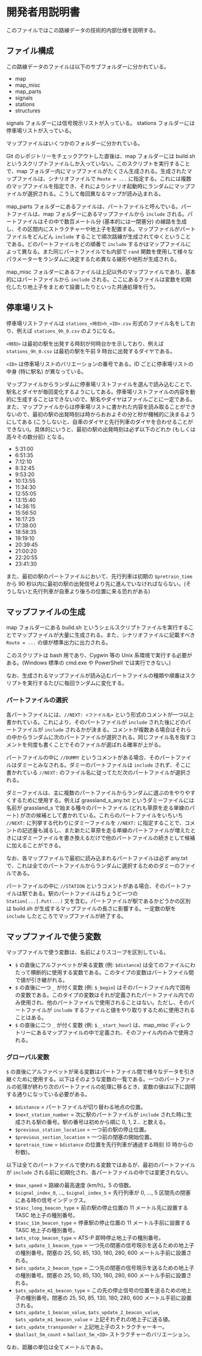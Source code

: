 # 開発者用説明書

このファイルではこの路線データの技術的内部仕様を説明する。

## ファイル構成

この路線データのファイルは以下のサブフォルダーに分かれている。

 - map
 - map_misc
 - map_parts
 - signals
 - stations
 - structures

signals フォルダーには信号現示リストが入っている。
stations フォルダーには停車場リストが入っている。

マップファイルはいくつかのフォルダーに分かれている。

Git のレポジトリーをチェックアウトした直後は、map フォルダーには build.sh というスクリプトファイルしか入っていない。このスクリプトを実行することで、map フォルダー内にマップファイルがたくさん生成される。生成されたマップファイルは、シナリオファイルで `Route = ...` に指定する。これには複数のマップファイルを指定でき、それによりシナリオ起動時にランダムにマップファイルが選択される。こうして毎回異なるマップが読み込まれる。

map_parts フォルダーにあるファイルは、パートファイルと呼んでいる。パートファイルは、map フォルダーにあるマップファイルから `include` される。パートファイルはその中で数百メートル分 (基本的には一閉塞分) の線路を生成し、その区間内にストラクチャーや地上子を配置する。マップファイルがパートファイルをどんどん `include` することで順次路線が生成されてゆくということである。どのパートファイルをどの順番で `include` するかはマップファイルによって異なる。また同じパートファイルでも内部で `rand` 関数を使用して様々なパラメーターをランダムに決定するため異なる線形や地形が生成される。

map_misc フォルダーにあるファイルは上記以外のマップファイルであり、基本的にはパートファイルから `include` される。ここにあるファイルは変数を初期化したり地上子をまとめて設置したりといった共通処理を行う。

## 停車場リスト

停車場リストファイルは `stations_<時刻>h_<ID>.csv` 形式のファイル名をしており、例えば `stations_9h_0.csv` のようになる。

`<時刻>` は最初の駅を出発する時刻が何時台かを示しており、例えば `stations_9h_0.csv` は最初の駅を午前 9 時台に出発するダイヤである。

`<ID>` は停車場リストのバリエーションの番号である。ID ごとに停車場リストの中身 (特に駅名) が異なっている。

マップファイルからランダムに停車場リストファイルを選んで読み込むことで、駅名とダイヤが毎回変化するようにしてある。停車場リストファイルの内容を動的に生成することはできないので、駅名やダイヤはファイルごとに一定である。また、マップファイルからは停車場リストに書かれた内容を読み取ることができないので、最初の駅の出発時刻は時からおおよその分と秒が機械的に決まるようにしてある (こうしないと、自車のダイヤと先行列車のダイヤを合わせることができない)。具体的にいうと、最初の駅の出発時刻は必ず以下のどれか (もしくは高々その数分前) となる。

 -  5:31:00
 -  6:51:35
 -  7:12:10
 -  8:32:45
 -  9:53:20
 - 10:13:55
 - 11:34:30
 - 12:55:05
 - 13:15:40
 - 14:36:15
 - 15:56:50
 - 16:17:25
 - 17:38:00
 - 18:58:35
 - 19:19:10
 - 20:39:45
 - 21:00:20
 - 22:20:55
 - 23:41:30

また、最初の駅のパートファイルにおいて、先行列車は初期の `$pretrain_time` から 90 秒以内に最初の駅の出発信号より先に進んでいなければならない。(そうしないと先行列車が自車より後ろの位置に来る恐れがある)

## マップファイルの生成

map フォルダーにある build.sh というシェルスクリプトファイルを実行することでマップファイルが大量に生成される。また、シナリオファイルに記載すべき `Route = ...` の値が標準出力に出力される。

このスクリプトは bash 用であり、Cygwin 等の Unix 系環境で実行する必要がある。(Windows 標準の cmd.exe や PowerShell では実行できない。)

なお、生成されるマップファイルが読み込むパートファイルの種類や順番はスクリプトを実行するたびに毎回ランダムに変化する。

### パートファイルの選択

各パートファイルには、`//NEXT: <ファイル名>` という形式のコメントが一つ以上書かれている。これにより、そのパートファイルが `include` された後にどのパートファイルが `include` されるかが決まる。コメントが複数ある場合はそれらの中からランダムに次のパートファイルが選択される。同じファイル名を指すコメントを何度も書くことでそのファイルが選ばれる確率が上がる。

パートファイルの中に `//DUMMY` というコメントがある場合、そのパートファイルはダミーとみなされる。ダミーのパートファイルは `include` されず、そこに書かれている `//NEXT:` のファイル名に従ってただ次のパートファイルが選択される。

ダミーファイルは、主に複数のパートファイルからランダムに選ぶのをやりやすくするために使用する。例えば grassland_s_any.txt というダミーファイルには名前が grassland_s で始まる種々のパートファイル (どれも草原を走る単線のパート) が次の候補として書かれている。これらのパートファイルをいちいち `//NEXT:` に列挙する代わりにダミーファイルを `//NEXT:` に指定することで、コメントの記述量も減るし、また新たに草原を走る単線のパートファイルが増えたときにはダミーファイルを書き換えるだけで他のパートファイルの続きとして候補に加えることができる。

なお、各マップファイルで最初に読み込まれるパートファイルは必ず any.txt で、これは全てのパートファイルからランダムに選択するためのダミーのファイルである。

パートファイルの中に `//STATION` というコメントがある場合、そのパートファイルは駅である。駅のパートファイルはちょうど一つの `Station[...].Put(...)` 文を含む。パートファイルが駅であるかどうかの区別は build.sh が生成するマップファイルの長さに影響する。一定数の駅を `include` したところでマップファイルが終了する。

## マップファイルで使う変数

マップファイルで使う変数は、名前によりスコープを区別している。

 - `$` の直後にアルファベットが来る変数 (例: `$distance`) は全てのファイルにわたって横断的に使用する変数である。このタイプの変数はパートファイル間で値が引き継がれる。
 - `$` の直後に一つ `_` が付く変数 (例: `$_begin`) はそのパートファイル内で固有の変数である。このタイプの変数はそれが定義されたパートファイル内でのみ使用され、他のパートファイルで使用されることはない。ただし、そのパートファイルが `include` するファイルと値をやり取りするために使用されることはある。
 - `$` の直後に二つ `_` が付く変数 (例: `$__start_hour`) は、map_misc ディレクトリーにあるマップファイルの中で定義され、そのファイル内のみで使用される。

### グローバル変数

`$` の直後にアルファベットが来る変数はパートファイル間で様々なデータを引き継ぐために使用する。以下はそのような変数の一覧である。一つのパートファイルの処理が終わり次のパートファイルの処理に移るとき、変数の値は以下に説明する通りになっている必要がある。

 - `$distance` = パートファイルが切り替わる地点の位置。
 - `$next_station_number` = 次に駅のパートファイルが `include` された時に生成される駅の番号。駅の番号は初めから順に 0, 1, 2... と数える。
 - `$previous_station_location` = 一つ前の駅の停止位置。
 - `$previous_section_location` = 一つ前の閉塞の開始位置。
 - `$pretrain_time` = `$distance` の位置を先行列車が通過する時刻 (0 時からの秒数)。

以下は全てのパートファイルで使われる変数ではあるが、最初のパートファイルが `include` される前に初期化され、各パートファイルの中では変更されない。

 - `$max_speed` = 路線の最高速度 (km/h)。5 の倍数。
 - `$signal_index_0`, ..., `$signal_index_5` = 先行列車が 0, ..., 5 区間先の閉塞にある時の信号インデックス。
 - `$tasc_long_beacon_type` = 前の駅の停止位置の 11 メートル先に設置する TASC 地上子の種別番号。
 - `$tasc_11m_beacon_type` = 停車駅の停止位置の 11 メートル手前に設置する TASC 地上子の種別番号。
 - `$ats_stop_beacon_type` = ATS-P 即時停止地上子の種別番号。
 - `$ats_update_1_beacon_type` = 一つ先の閉塞の信号現示を送るための地上子の種別番号。閉塞の 25, 50, 85, 130, 180, 280, 600 メートル手前に設置される。
 - `$ats_update_2_beacon_type` = 二つ先の閉塞の信号現示を送るための地上子の種別番号。閉塞の 25, 50, 85, 130, 180, 280, 600 メートル手前に設置される。
 - `$ats_update_m1_beacon_type` = この先の停止信号の位置を送るための地上子の種別番号。閉塞の 25, 50, 85, 130, 180, 280, 600 メートル手前に設置される。
 - `$ats_update_1_beacon_value`, `$ats_update_2_beacon_value`, `$ats_update_m1_beacon_value` = 上記それぞれの地上子に送る値。
 - `$ats_update_transponder` = 上記地上子のストラクチャーキー。
 - `$ballast_5m_count` = `ballast_5m_<ID>` ストラクチャーのバリエーション。

なお、距離の単位は全てメートルである。
